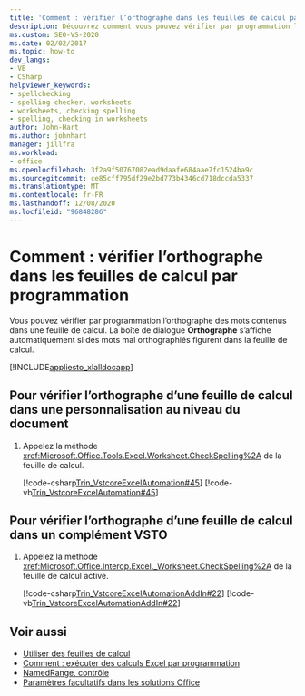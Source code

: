 ```yaml
---
title: 'Comment : vérifier l’orthographe dans les feuilles de calcul par programmation'
description: Découvrez comment vous pouvez vérifier par programmation l’orthographe des mots dans une feuille de calcul Microsoft Excel.
ms.custom: SEO-VS-2020
ms.date: 02/02/2017
ms.topic: how-to
dev_langs:
- VB
- CSharp
helpviewer_keywords:
- spellchecking
- spelling checker, worksheets
- worksheets, checking spelling
- spelling, checking in worksheets
author: John-Hart
ms.author: johnhart
manager: jillfra
ms.workload:
- office
ms.openlocfilehash: 3f2a9f50767082ead9daafe684aae7fc1524ba9c
ms.sourcegitcommit: ce85cff795df29e2bd773b4346cd718dccda5337
ms.translationtype: MT
ms.contentlocale: fr-FR
ms.lasthandoff: 12/08/2020
ms.locfileid: "96848286"
---
```

# <a name="how-to-programmatically-check-spelling-in-worksheets"></a>Comment : vérifier l’orthographe dans les feuilles de calcul par programmation
  Vous pouvez vérifier par programmation l’orthographe des mots contenus dans une feuille de calcul. La boîte de dialogue **Orthographe** s’affiche automatiquement si des mots mal orthographiés figurent dans la feuille de calcul.

 [!INCLUDE[appliesto_xlalldocapp](../vsto/includes/appliesto-xlalldocapp-md.md)]

## <a name="to-check-spelling-in-a-worksheet-in-a-document-level-customization"></a>Pour vérifier l’orthographe d’une feuille de calcul dans une personnalisation au niveau du document

1. Appelez la méthode <xref:Microsoft.Office.Tools.Excel.Worksheet.CheckSpelling%2A> de la feuille de calcul.

     [!code-csharp[Trin_VstcoreExcelAutomation#45](../vsto/codesnippet/CSharp/Trin_VstcoreExcelAutomationCS/Sheet1.cs#45)]
     [!code-vb[Trin_VstcoreExcelAutomation#45](../vsto/codesnippet/VisualBasic/Trin_VstcoreExcelAutomation/Sheet1.vb#45)]

## <a name="to-check-spelling-in-a-worksheet-in-a-vsto-add-in"></a>Pour vérifier l’orthographe d’une feuille de calcul dans un complément VSTO

1. Appelez la méthode <xref:Microsoft.Office.Interop.Excel._Worksheet.CheckSpelling%2A> de la feuille de calcul active.

     [!code-csharp[Trin_VstcoreExcelAutomationAddIn#22](../vsto/codesnippet/CSharp/trin_vstcoreexcelautomationaddin/ThisAddIn.cs#22)]
     [!code-vb[Trin_VstcoreExcelAutomationAddIn#22](../vsto/codesnippet/VisualBasic/trin_vstcoreexcelautomationaddin/ThisAddIn.vb#22)]

## <a name="see-also"></a>Voir aussi
- [Utiliser des feuilles de calcul](../vsto/working-with-worksheets.md)
- [Comment : exécuter des calculs Excel par programmation](../vsto/how-to-programmatically-run-excel-calculations-programmatically.md)
- [NamedRange, contrôle](../vsto/namedrange-control.md)
- [Paramètres facultatifs dans les solutions Office](../vsto/optional-parameters-in-office-solutions.md)
